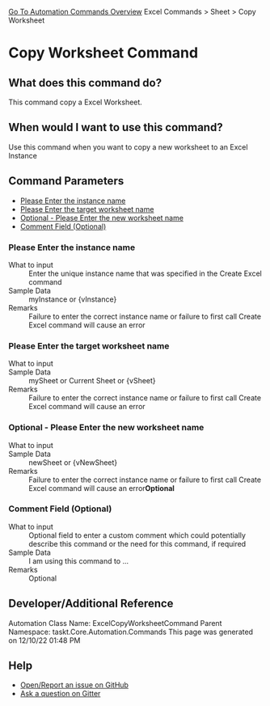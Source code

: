 <!--TITLE: Copy Worksheet Command -->
<!-- SUBTITLE: a command in the Excel Commands group. -->
[Go To Automation Commands Overview](/automation-commands.md)
Excel Commands &gt; Sheet &gt; Copy Worksheet


# Copy Worksheet Command


## What does this command do?
This command copy a Excel Worksheet.


## When would I want to use this command?
Use this command when you want to copy a new worksheet to an Excel Instance


## Command Parameters
- [Please Enter the instance name](#param_0)
- [Please Enter the target worksheet name](#param_1)
- [Optional - Please Enter the new worksheet name](#param_2)
- [Comment Field (Optional)](#param_3)


<a id="param_0"></a>
### Please Enter the instance name


<dl>
<dt>What to input</dt><dd>Enter the unique instance name that was specified in the Create Excel command</dd>
<dt>Sample Data</dt><dd>myInstance or {vInstance}</dd>
<dt>Remarks</dt><dd>Failure to enter the correct instance name or failure to first call Create Excel command will cause an error</dd>
</dl>




<a id="param_1"></a>
### Please Enter the target worksheet name


<dl>
<dt>What to input</dt><dd></dd>
<dt>Sample Data</dt><dd>mySheet or Current Sheet or {vSheet}</dd>
<dt>Remarks</dt><dd>Failure to enter the correct instance name or failure to first call Create Excel command will cause an error</dd>
</dl>




<a id="param_2"></a>
### Optional - Please Enter the new worksheet name


<dl>
<dt>What to input</dt><dd></dd>
<dt>Sample Data</dt><dd>newSheet or {vNewSheet}</dd>
<dt>Remarks</dt><dd>Failure to enter the correct instance name or failure to first call Create Excel command will cause an error<b>Optional</b><br></dd>
</dl>




<a id="param_3"></a>
### Comment Field (Optional)


<dl>
<dt>What to input</dt><dd>Optional field to enter a custom comment which could potentially describe this command or the need for this command, if required</dd>
<dt>Sample Data</dt><dd>I am using this command to ...</dd>
<dt>Remarks</dt><dd>Optional</dd>
</dl>




## Developer/Additional Reference
Automation Class Name: ExcelCopyWorksheetCommand
Parent Namespace: taskt.Core.Automation.Commands
This page was generated on 12/10/22 01:48 PM


## Help
- [Open/Report an issue on GitHub](https://github.com/rcktrncn/taskt/issues/new)
- [Ask a question on Gitter](https://gitter.im/taskt-rpa/Lobby)
